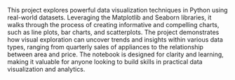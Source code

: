 This project explores powerful data visualization techniques in Python using real-world datasets. Leveraging the Matplotlib and Seaborn libraries, 
it walks through the process of creating informative and compelling charts, such as line plots, bar charts, and scatterplots. 
The project demonstrates how visual exploration can uncover trends and insights within various data types, ranging from quarterly sales of appliances to the relationship between area and price.
The notebook is designed for clarity and learning, making it valuable for anyone looking to build skills in practical data visualization and analytics.
